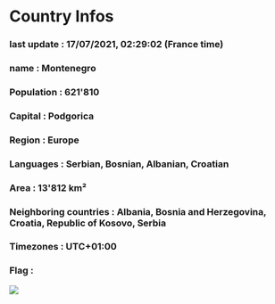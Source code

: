 # Country  Infos
### last update : 17/07/2021, 02:29:02 (France time)

### name : Montenegro
### Population : 621'810
### Capital : Podgorica
### Region : Europe
### Languages : Serbian, Bosnian, Albanian, Croatian
### Area : 13'812 km²
### Neighboring countries : Albania, Bosnia and Herzegovina, Croatia, Republic of Kosovo, Serbia
### Timezones : UTC+01:00

### Flag :
![](https://restcountries.eu/data/mne.svg)